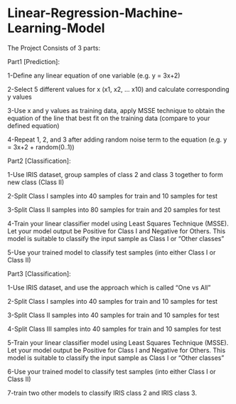 # Linear-Regression-Machine-Learning-Model
The Project Consists of 3 parts:

Part1 [Prediction]:

1-Define any linear equation of one variable (e.g. y = 3x+2)

2-Select 5 different values for x (x1, x2, ... x10) and calculate corresponding y values

3-Use x and y values as training data, apply MSSE technique to obtain the equation of the line that best fit on the training data (compare to your defined equation)

4-Repeat 1, 2, and 3 after adding random noise term to the equation (e.g. y = 3x+2 + random(0..1))

Part2 [Classification]:

1-Use IRIS dataset, group samples of class 2 and class 3 together to form new class (Class II)

2-Split Class I samples into 40 samples for train and 10 samples for test

3-Split Class II samples into 80 samples for train and 20 samples for test

4-Train your linear classifier model using Least Squares Technique (MSSE). Let your model output be Positive for Class I and Negative for Others. This model is suitable to classify the input sample as Class I or “Other classes”

5-Use your trained model to classify test samples (into either Class I or Class II)

Part3 [Classification]:

1-Use IRIS dataset, and use the approach which is called “One vs All”

2-Split Class I samples into 40 samples for train and 10 samples for test

3-Split Class II samples into 40 samples for train and 10 samples for test

4-Split Class III samples into 40 samples for train and 10 samples for test

5-Train your linear classifier model using Least Squares Technique (MSSE). Let your model output be Positive for Class I and Negative for Others. This model is suitable to classify the input sample as Class I or “Other classes”

6-Use your trained model to classify test samples (into either Class I or Class II)

7-train two other models to classify IRIS class 2 and IRIS class 3.

